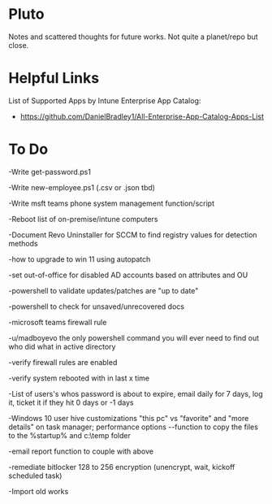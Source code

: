 # Pluto
Notes and scattered thoughts for future works.  Not quite a planet/repo but close. 

# Helpful Links

List of Supported Apps by Intune Enterprise App Catalog: 
- https://github.com/DanielBradley1/All-Enterprise-App-Catalog-Apps-List

# To Do 

-Write get-password.ps1

-Write new-employee.ps1 (.csv or .json tbd)

-Write msft teams phone system management function/script

-Reboot list of on-premise/intune computers

-Document Revo Uninstaller for SCCM to find registry values for detection methods

-how to upgrade to win 11 using autopatch

-set out-of-office for disabled AD accounts based on attributes and OU

-powershell to validate updates/patches are "up to date"

-powershell to check for unsaved/unrecovered docs

-microsoft teams firewall rule 

-u/madboyevo the only powershell command you will ever need to find out who did what in active directory

-verify firewall rules are enabled

-verify system rebooted with in last x time

-List of users's whos password is about to expire, email daily for 7 days, log it, ticket it if they hit 0 days or -1 days

-Windows 10 user hive customizations "this pc" vs "favorite" and "more details" on task manager; performance options
--function to copy the files to the %startup% and c:\temp folder

-email report function to couple with above

-remediate bitlocker 128 to 256 encryption (unencrypt, wait, kickoff scheduled task)


-Import old works


